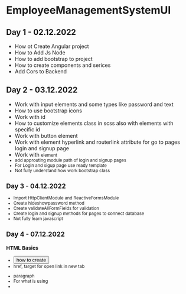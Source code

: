 # EmployeeManagementSystemUI

## Day 1 - 02.12.2022
* How ot Create Angular project
* How to Add Js Node
* How to add bootstrap to project
* How to create components and serices 
* Add Cors to Backend

## Day 2 - 03.12.2022
* Work with input elements and some types like password and text
* How to use bootstrap icons
* Work with id 
* How to customize elements class in scss also with elements with specific id
* Work with button element
* Work with <a> element hyperlink and routerlink attribute for go to pages login and signup page
* Work with <small>element
* add approuting module path of login and signup pages
* For Login and sigup page use ready template
* Not fully understand how work bootstrap class
  
 ## Day 3 - 04.12.2022
 * Import HttpClientModule and ReactiveFormsModule
 * Create hideshowpassword method
 * Create validateAllFormFields for validation
 * Create login and signup methods for pages to connect database
 * Not fully learn javascript
 
 ## Day 4 - 07.12.2022
 ### HTML Basics
  * <button> how to create
  * <a> href, target for open link in new tab
  * <p> </p> paragraph
  * For what <class> is using 
  * <style> for using css
  ### CSS Basics
  * hwo to design element and specific class
  * some style attributes like color-for text colour, background-color,width,height,border,margin,transition etc..
  * pseudo-class hover, active
 
